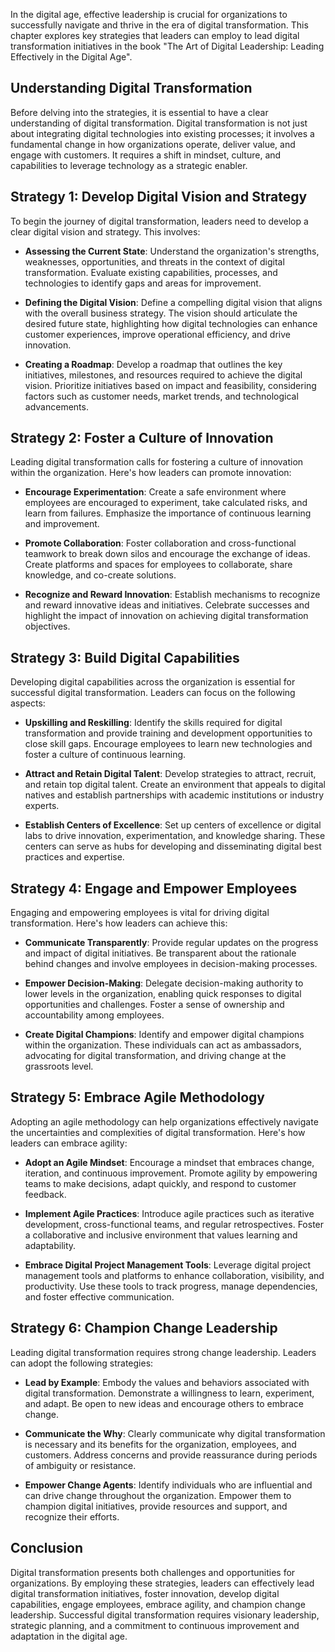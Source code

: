 
In the digital age, effective leadership is crucial for organizations to successfully navigate and thrive in the era of digital transformation. This chapter explores key strategies that leaders can employ to lead digital transformation initiatives in the book "The Art of Digital Leadership: Leading Effectively in the Digital Age".

Understanding Digital Transformation
------------------------------------

Before delving into the strategies, it is essential to have a clear understanding of digital transformation. Digital transformation is not just about integrating digital technologies into existing processes; it involves a fundamental change in how organizations operate, deliver value, and engage with customers. It requires a shift in mindset, culture, and capabilities to leverage technology as a strategic enabler.

Strategy 1: Develop Digital Vision and Strategy
-----------------------------------------------

To begin the journey of digital transformation, leaders need to develop a clear digital vision and strategy. This involves:

* **Assessing the Current State**: Understand the organization's strengths, weaknesses, opportunities, and threats in the context of digital transformation. Evaluate existing capabilities, processes, and technologies to identify gaps and areas for improvement.

* **Defining the Digital Vision**: Define a compelling digital vision that aligns with the overall business strategy. The vision should articulate the desired future state, highlighting how digital technologies can enhance customer experiences, improve operational efficiency, and drive innovation.

* **Creating a Roadmap**: Develop a roadmap that outlines the key initiatives, milestones, and resources required to achieve the digital vision. Prioritize initiatives based on impact and feasibility, considering factors such as customer needs, market trends, and technological advancements.

Strategy 2: Foster a Culture of Innovation
------------------------------------------

Leading digital transformation calls for fostering a culture of innovation within the organization. Here's how leaders can promote innovation:

* **Encourage Experimentation**: Create a safe environment where employees are encouraged to experiment, take calculated risks, and learn from failures. Emphasize the importance of continuous learning and improvement.

* **Promote Collaboration**: Foster collaboration and cross-functional teamwork to break down silos and encourage the exchange of ideas. Create platforms and spaces for employees to collaborate, share knowledge, and co-create solutions.

* **Recognize and Reward Innovation**: Establish mechanisms to recognize and reward innovative ideas and initiatives. Celebrate successes and highlight the impact of innovation on achieving digital transformation objectives.

Strategy 3: Build Digital Capabilities
--------------------------------------

Developing digital capabilities across the organization is essential for successful digital transformation. Leaders can focus on the following aspects:

* **Upskilling and Reskilling**: Identify the skills required for digital transformation and provide training and development opportunities to close skill gaps. Encourage employees to learn new technologies and foster a culture of continuous learning.

* **Attract and Retain Digital Talent**: Develop strategies to attract, recruit, and retain top digital talent. Create an environment that appeals to digital natives and establish partnerships with academic institutions or industry experts.

* **Establish Centers of Excellence**: Set up centers of excellence or digital labs to drive innovation, experimentation, and knowledge sharing. These centers can serve as hubs for developing and disseminating digital best practices and expertise.

Strategy 4: Engage and Empower Employees
----------------------------------------

Engaging and empowering employees is vital for driving digital transformation. Here's how leaders can achieve this:

* **Communicate Transparently**: Provide regular updates on the progress and impact of digital initiatives. Be transparent about the rationale behind changes and involve employees in decision-making processes.

* **Empower Decision-Making**: Delegate decision-making authority to lower levels in the organization, enabling quick responses to digital opportunities and challenges. Foster a sense of ownership and accountability among employees.

* **Create Digital Champions**: Identify and empower digital champions within the organization. These individuals can act as ambassadors, advocating for digital transformation, and driving change at the grassroots level.

Strategy 5: Embrace Agile Methodology
-------------------------------------

Adopting an agile methodology can help organizations effectively navigate the uncertainties and complexities of digital transformation. Here's how leaders can embrace agility:

* **Adopt an Agile Mindset**: Encourage a mindset that embraces change, iteration, and continuous improvement. Promote agility by empowering teams to make decisions, adapt quickly, and respond to customer feedback.

* **Implement Agile Practices**: Introduce agile practices such as iterative development, cross-functional teams, and regular retrospectives. Foster a collaborative and inclusive environment that values learning and adaptability.

* **Embrace Digital Project Management Tools**: Leverage digital project management tools and platforms to enhance collaboration, visibility, and productivity. Use these tools to track progress, manage dependencies, and foster effective communication.

Strategy 6: Champion Change Leadership
--------------------------------------

Leading digital transformation requires strong change leadership. Leaders can adopt the following strategies:

* **Lead by Example**: Embody the values and behaviors associated with digital transformation. Demonstrate a willingness to learn, experiment, and adapt. Be open to new ideas and encourage others to embrace change.

* **Communicate the Why**: Clearly communicate why digital transformation is necessary and its benefits for the organization, employees, and customers. Address concerns and provide reassurance during periods of ambiguity or resistance.

* **Empower Change Agents**: Identify individuals who are influential and can drive change throughout the organization. Empower them to champion digital initiatives, provide resources and support, and recognize their efforts.

Conclusion
----------

Digital transformation presents both challenges and opportunities for organizations. By employing these strategies, leaders can effectively lead digital transformation initiatives, foster innovation, develop digital capabilities, engage employees, embrace agility, and champion change leadership. Successful digital transformation requires visionary leadership, strategic planning, and a commitment to continuous improvement and adaptation in the digital age.
